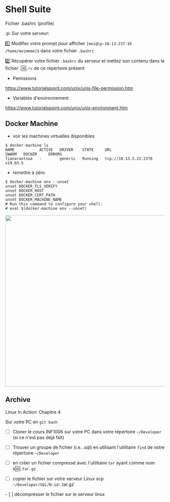 # Shell Suite

Fichier .bashrc (profile)

:p: Sur votre serveur:

:one: Modifier votre prompt pour afficher `[moi@ip-10-13-237-16 /home/moimeme]$` dans votre fichier `.bashrc`

:two: Récupérer votre fichier `.bashrc` du serveur et mettez son contenu dans le fichier .:id:`.rc` de ce répertoire présent


* Pemissions

https://www.tutorialspoint.com/unix/unix-file-permission.htm

* Variables d'environnement

https://www.tutorialspoint.com/unix/unix-environment.htm

## Docker Machine

* voir les machines virtuelles disponibles

```
$ docker-machine ls
NAME           ACTIVE   DRIVER    STATE     URL                     SWARM   DOCKER     ERRORS
fianarantsoa   -        generic   Running   tcp://10.13.5.21:2376           v19.03.5   
```

* remettre à zéro

```
$ docker-machine env --unset
unset DOCKER_TLS_VERIFY
unset DOCKER_HOST
unset DOCKER_CERT_PATH
unset DOCKER_MACHINE_NAME
# Run this command to configure your shell: 
# eval $(docker-machine env --unset)
```

<image src="images/docker-engine.png" width="980" height="540"></image>

## Archive

Linux In Action: Chapitre 4

Sur votre PC en `git bash`

- [ ] Cloner le cours INF1006 sur votre PC dans votre répertoire `~/Developer` (si ce n'est pas déjà fait)

- [ ] Trouver un groupe de fichier (i.e. .sql) en utilisant l'utilitaire `find` de votre répertoire `~/Developer`

- [ ] en créer un fichier compressé avec l'utilitaire `tar` ayant comme nom `b`:id:`.tar.gz`

- [ ] copier le fichier sur votre serveur Linux scp `~/Developer/SQL/`b`:id:`.tar.gz`

- [ ] décompresser le fichier sur le serveur linux
